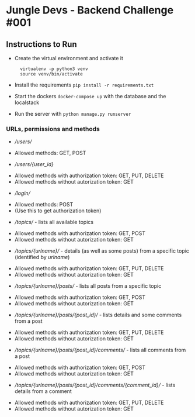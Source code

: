 # Jungle Devs - Backend Challenge #001



## Instructions to Run

- Create the virtual environment and activate it

        virtualenv -p python3 venv
        source venv/bin/activate
- Install the requirements `pip install -r requirements.txt`
- Start the dockers `docker-compose up` with the database and the localstack
- Run the server with `python manage.py runserver`




    
### URLs, permissions and methods 

* */users/*

- Allowed methods: GET, POST

* */users/{user_id}*

- Allowed methods with authorization token: GET, PUT, DELETE
- Allowed methods without autorization token: GET


* */login/*

- Allowed methods: POST
- (Use this to get authorization token)

* */topics/* - lists all available topics

- Allowed methods with authorization token: GET, POST
- Allowed methods without autorization token: GET

* */topics/{urlname}/* - details (as well as some posts) from a specific topic (identified by *urlname*)

- Allowed methods with authorization token: GET, PUT, DELETE
- Allowed methods without autorization token: GET

* */topics/{urlname}/posts/* - lists all posts from a specific topic

- Allowed methods with authorization token: GET, POST
- Allowed methods without autorization token: GET


* */topics/{urlname}/posts/{post_id}/* - lists details and some comments from a post

- Allowed methods with authorization token: GET, PUT, DELETE
- Allowed methods without autorization token: GET

* */topics/{urlname}/posts/{post_id}/comments/* - lists all comments from a post

- Allowed methods with authorization token: GET, POST
- Allowed methods without autorization token: GET

* */topics/{urlname}/posts/{post_id}/comments/{comment_id}/* - lists details from a comment

- Allowed methods with authorization token: GET, PUT, DELETE
- Allowed methods without autorization token: GET




